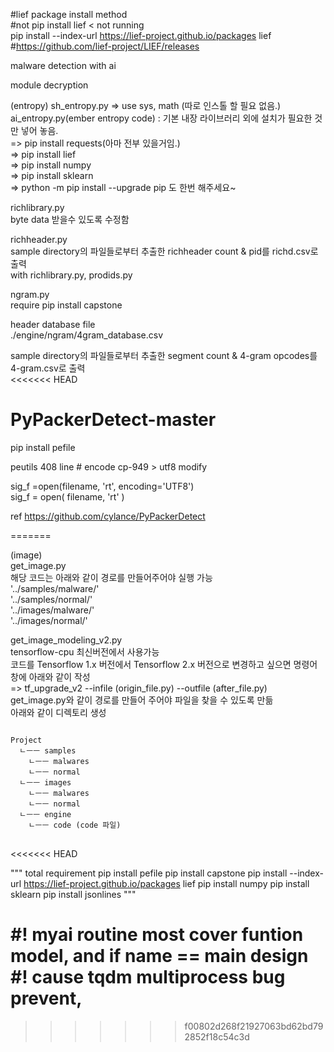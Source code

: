 
#lief package install method  
#not pip install lief < not running  
pip install --index-url  https://lief-project.github.io/packages lief  
#https://github.com/lief-project/LIEF/releases  

malware detection with ai

module decryption


(entropy)
sh_entropy.py => use sys, math (따로 인스톨 할 필요 없음.)  
ai_entropy.py(ember entropy code) : 기본 내장 라이브러리 외에 설치가 필요한 것만 넣어 놓음.  
=> pip install requests(아마 전부 있을거임.)  
=> pip install lief  
=> pip install numpy  
=> pip install sklearn  
=> python -m pip install --upgrade pip 도 한번 해주세요~  

richlibrary.py  
byte data 받을수 있도록 수정함

richheader.py   
sample directory의 파일들로부터 추출한 richheader count & pid를 richd.csv로 출력  
with richlibrary.py, prodids.py  

ngram.py   
require
pip install capstone  

header database file  
./engine/ngram/4gram_database.csv  

sample directory의 파일들로부터 추출한 segment count & 4-gram opcodes를 4-gram.csv로 출력  
<<<<<<< HEAD


# PyPackerDetect-master  
pip install pefile  

peutils 408 line #  encode cp-949 > utf8 modify

sig_f =open(filename, 'rt', encoding='UTF8')  
sig_f = open( filename, 'rt' )  

ref https://github.com/cylance/PyPackerDetect  
  
=======
  
  
(image)  
get_image.py  
해당 코드는 아래와 같이 경로를 만들어주어야 실행 가능  
'../samples/malware/'  
'../samples/normal/'  
'../images/malware/'  
'../images/normal/'  
  
get_image_modeling_v2.py  
tensorflow-cpu 최신버전에서 사용가능  
코드를 Tensorflow 1.x 버전에서 Tensorflow 2.x 버전으로 변경하고 싶으면 명령어 창에 아래와 같이 작성    
=> tf_upgrade_v2 --infile (origin_file.py) --outfile (after_file.py)  
get_image.py와 같이 경로를 만들어 주어야 파일을 찾을 수 있도록 만듦  
아래와 같이 디렉토리 생성  
<pre>
<code>
Project
  ㄴㅡㅡ samples  
    ㄴㅡㅡ malwares  
    ㄴㅡㅡ normal  
  ㄴㅡㅡ images  
    ㄴㅡㅡ malwares  
    ㄴㅡㅡ normal  
  ㄴㅡㅡ engine  
    ㄴㅡㅡ code (code 파일)  
</code>
</pre>
<<<<<<< HEAD

"""
total requirement
pip install pefile
pip install capstone
pip install --index-url https://lief-project.github.io/packages lief
pip install numpy
pip install sklearn
pip install jsonlines
"""

#! myai routine most cover funtion model, and if __name__ == __main__ design
#! cause tqdm multiprocess bug prevent,
=======
>>>>>>> f00802d268f21927063bd62bd792852f18c54c3d
